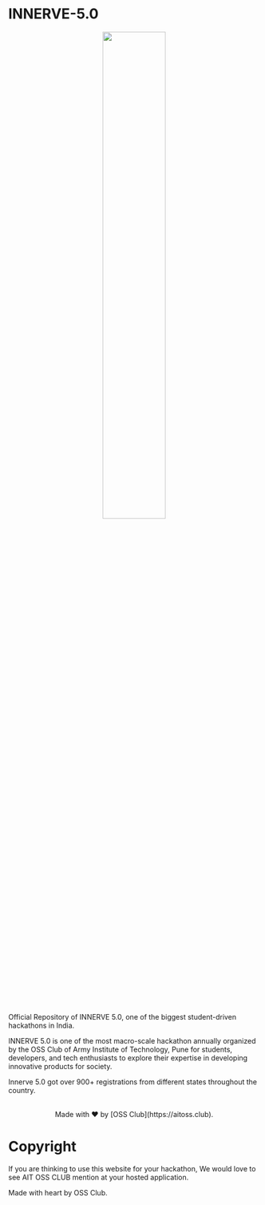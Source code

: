 # INNERVE-5.0

<p align="center">
  <img align="center" src="https://innerve24hrs.in/assets/img/logo.png" width="50%">

Official Repository of INNERVE 5.0, one of the biggest student-driven hackathons in India.

INNERVE 5.0 is one of the most macro-scale hackathon annually organized by the OSS Club of Army Institute of Technology, Pune for students, developers, and tech enthusiasts to explore their expertise in developing innovative products for society.

Innerve 5.0 got over 900+ registrations from different states throughout the country.

</p>

<br>
<div style="text-align:center">
    Made with ❤ by [OSS Club](https://aitoss.club). 
</div>

# Copyright
If you are thinking to use this website for your hackathon, We would love to see AIT OSS CLUB mention at your hosted application.

Made with heart by OSS Club.
